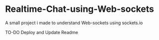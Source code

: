 # Realtime-Chat-using-Web-sockets
A small project i made to understand Web-sockets using sockets.io

TO-DO
Deploy and Update Readme

